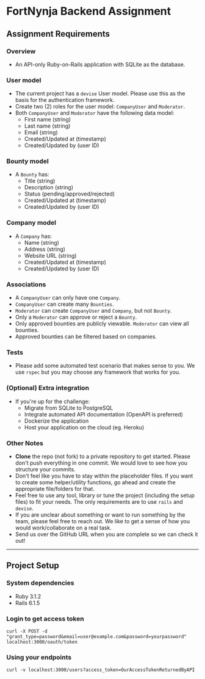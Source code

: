 # FortNynja Backend Assignment

## Assignment Requirements

### Overview

- An API-only Ruby-on-Rails application with SQLite as the database.

### User model

- The current project has a `devise` User model. Please use this as the basis for the authentication framework.
- Create two (2) roles for the user model: `CompanyUser` and `Moderator`.
- Both `CompanyUser` and `Moderator` have the following data model:
  - First name (string)
  - Last name (string)
  - Email (string)
  - Created/Updated at (timestamp)
  - Created/Updated by (user ID)

### Bounty model

- A `Bounty` has:
  - Title (string)
  - Description (string)
  - Status (pending/approved/rejected)
  - Created/Updated at (timestamp)
  - Created/Updated by (user ID)

### Company model

- A `Company` has:
  - Name (string)
  - Address (string)
  - Website URL (string)
  - Created/Updated at (timestamp)
  - Created/Updated by (user ID)

### Associations

- A `CompanyUser` can only have one `Company`.
- `CompanyUser` can create many `Bounties`.
- `Moderator` can create `CompanyUser` and `Company`, but not `Bounty`.
- Only a `Moderator` can approve or reject a `Bounty`.
- Only approved bounties are publicly viewable. `Moderator` can view all bounties.
- Approved bounties can be filtered based on companies.

### Tests

- Please add some automated test scenario that makes sense to you. We use `rspec` but you may choose any framework that works for you.

### (Optional) Extra integration

- If you're up for the challenge:
  - Migrate from SQLite to PostgreSQL
  - Integrate automated API documentation (OpenAPI is preferred)
  - Dockerize the application
  - Host your application on the cloud (eg. Heroku)

### Other Notes

- **Clone** the repo (not fork) to a private repository to get started. Please don't push everything in one commit. We would love to see how you structure your commits.
- Don't feel like you have to stay within the placeholder files. If you want to create some helper/utility functions, go ahead and create the appropriate file/folders for that.
- Feel free to use any tool, library or tune the project (including the setup files) to fit your needs. The only requirements are to use `rails` and `devise`.
- If you are unclear about something or want to run something by the team, please feel free to reach out. We like to get a sense of how you would work/collaborate on a real task.
- Send us over the GitHub URL when you are complete so we can check it out!

---

## Project Setup

### System dependencies

- Ruby 3.1.2
- Rails 6.1.5

### Login to get access token

`curl -X POST -d "grant_type=password&email=user@example.com&password=yourpassword" localhost:3000/oauth/token`

### Using your endpoints

`curl -v localhost:3000/users?access_token=OurAccessTokenReturnedByAPI`
